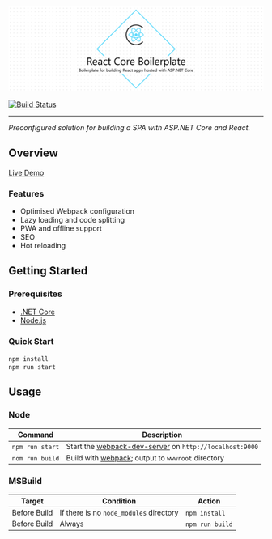 ![React Core Boilerplate](./docs/.assets/project-title.png)

[![Build Status](https://dev.azure.com/smiosoft/react-core-boilerplate/_apis/build/status/smiosoft.react-core-boilerplate?branchName=master)](https://dev.azure.com/smiosoft/react-core-boilerplate/_build/latest?definitionId=2&branchName=master)

---

_Preconfigured solution for building a SPA with ASP.NET Core and React._

## Overview

[Live Demo](https://smiosoft.github.io/react-core-boilerplate)

### Features

- Optimised Webpack configuration
- Lazy loading and code splitting
- PWA and offline support
- SEO
- Hot reloading

## Getting Started

### Prerequisites

- [.NET Core](https://dotnet.microsoft.com/download/dotnet-core/2.2)
- [Node.js](https://nodejs.org/en/download/)

### Quick Start

```shell
npm install
npm run start
```

## Usage

### Node

| Command         | Description                                                                                                              |
| --------------- | ------------------------------------------------------------------------------------------------------------------------ |
| `npm run start` | Start the [webpack-dev-server](https://github.com/webpack/webpack-dev-server) on `http://localhost:9000`  |
| `nom run build` | Build with [webpack](https://webpack.js.org/); output to `wwwroot` directory |

### MSBuild

| Target       | Condition                               | Action                  |
| ------------ | --------------------------------------- | ----------------------- |
| Before Build | If there is no `node_modules` directory | `npm install`   |
| Before Build | Always                                  | `npm run build` |
